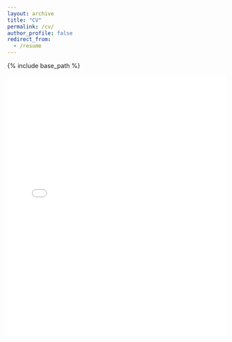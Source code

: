```yaml
---
layout: archive
title: "CV"
permalink: /cv/
author_profile: false
redirect_from:
  - /resume
---
```


{% include base_path %}

<embed src="/files/CV.pdf" type="application/pdf" width="100%" height="600px" />
